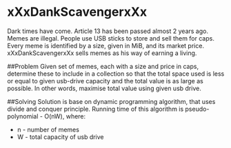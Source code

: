 # xXxDankScavengerxXx
Dark times have come. Article 13 has been passed almost 2 years ago. Memes are illegal. People use USB sticks to store and sell them for caps. Every meme is identified by a size, given in MiB, and its market price. xXxDankScavengerxXx sells memes as his way of earning a living.

##Problem
Given set of memes, each with a size and price in caps, determine these to include in a collection so that the total space used is less or equal to given usb-drive capacity and the total value is as large as possible. In other words, maximise total value using given usb drive.

##Solving
Solution is base on dynamic programming algorithm, that uses divide and conquer principle. Running time of this algorithm is pseudo-polynomial - O(nW), where:
- n - number of memes
- W - total capacity of usb drive
